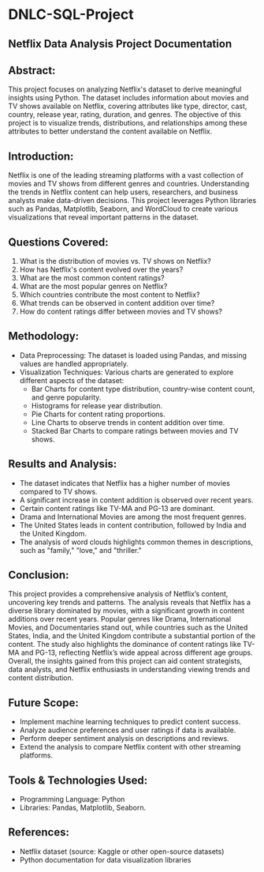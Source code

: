 # DNLC-SQL-Project
## Netflix Data Analysis Project Documentation
## Abstract:
This project focuses on analyzing Netflix's dataset to derive meaningful insights using Python. The dataset includes information about movies and TV shows available on Netflix, covering attributes like type, director, cast, country, release year, rating, duration, and genres. The objective of this project is to visualize trends, distributions, and relationships among these attributes to better understand the content available on Netflix.
## Introduction:
Netflix is one of the leading streaming platforms with a vast collection of movies and TV shows from different genres and countries. Understanding the trends in Netflix content can help users, researchers, and business analysts make data-driven decisions. This project leverages Python libraries such as Pandas, Matplotlib, Seaborn, and WordCloud to create various visualizations that reveal important patterns in the dataset.
## Questions Covered:
1. What is the distribution of movies vs. TV shows on Netflix?
2. How has Netflix's content evolved over the years?
3. What are the most common content ratings?
4. What are the most popular genres on Netflix?
5. Which countries contribute the most content to Netflix?
6. What trends can be observed in content addition over time?
7. How do content ratings differ between movies and TV shows?

## Methodology:
+ Data Preprocessing: The dataset is loaded using Pandas, and missing values are handled appropriately.
+ Visualization Techniques: Various charts are generated to explore different aspects of the dataset:
  - Bar Charts for content type distribution, country-wise content count, and genre popularity.
  - Histograms for release year distribution.
  - Pie Charts for content rating proportions.
  - Line Charts to observe trends in content addition over time.
  - Stacked Bar Charts to compare ratings between movies and TV shows.
## Results and Analysis:
+ The dataset indicates that Netflix has a higher number of movies compared to TV shows.
+ A significant increase in content addition is observed over recent years.
+ Certain content ratings like TV-MA and PG-13 are dominant.
+ Drama and International Movies are among the most frequent genres.
+ The United States leads in content contribution, followed by India and the United Kingdom.
+ The analysis of word clouds highlights common themes in descriptions, such as "family," "love," and "thriller."
## Conclusion:
This project provides a comprehensive analysis of Netflix’s content, uncovering key trends and patterns. The analysis reveals that Netflix has a diverse library dominated by movies, with a significant growth in content additions over recent years. Popular genres like Drama, International Movies, and Documentaries stand out, while countries such as the United States, India, and the United Kingdom contribute a substantial portion of the content. The study also highlights the dominance of content ratings like TV-MA and PG-13, reflecting Netflix’s wide appeal across different age groups. Overall, the insights gained from this project can aid content strategists, data analysts, and Netflix enthusiasts in understanding viewing trends and content distribution.
## Future Scope:
+ Implement machine learning techniques to predict content success.
+ Analyze audience preferences and user ratings if data is available.
+ Perform deeper sentiment analysis on descriptions and reviews.
+ Extend the analysis to compare Netflix content with other streaming platforms.
## Tools & Technologies Used:
+ Programming Language: Python
+ Libraries: Pandas, Matplotlib, Seaborn.
## References:
+ Netflix dataset (source: Kaggle or other open-source datasets)
+ Python documentation for data visualization libraries

